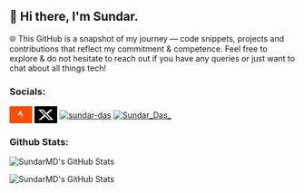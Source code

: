 ## 👋 Hi there, I'm Sundar.

🌐 This GitHub is a snapshot of my journey — code snippets, projects and contributions that reflect my commitment & competence. Feel free to explore & do not hesitate to reach out if you have any queries or just want to chat about all things tech!


<h3 align="left">Socials:</h3>

<a href="https://www.strava.com/athletes/137479001" target="blank"><img align="center" src="https://raw.githubusercontent.com/SundarMD/github-profile-readme-generator/master/src/images/icons/Social/Strava.png" alt="137479001" height="30" width="40" /></a>
<a href="https://twitter.com/Sundar_Das_" target="blank"><img align="center" src="https://raw.githubusercontent.com/SundarMD/github-profile-readme-generator/master/src/images/icons/Social/X.svg" alt="Sundar_Das_" height="30" width="40" /></a>
<a href="https://linkedin.com/in/sundar-das" target="blank"><img align="center" src="https://raw.githubusercontent.com/rahuldkjain/github-profile-readme-generator/master/src/images/icons/Social/linked-in-alt.svg" alt="sundar-das" height="30" width="40" /></a>
<a href="https://wa.me/message/5UUNOE4CRVZAJ1" target="blank"><img align="center" src="https://raw.githubusercontent.com/rahuldkjain/github-profile-readme-generator/master/src/images/icons/Social/whatsapp.svg" alt="Sundar_Das_" height="30" width="40" /></a>

<h3 align="left">Github Stats:</h3>

<p><img src="https://github-readme-stats.vercel.app/api/top-langs/?username=SundarMD&theme=dark&show_icons=true&hide_border=true&layout=compact" alt="SundarMD's GitHub Stats" /></p>

<p><img src="https://github-readme-streak-stats.herokuapp.com/?user=SundarMD&theme=default&hide_border=true" alt="SundarMD's GitHub Stats" /></p>

